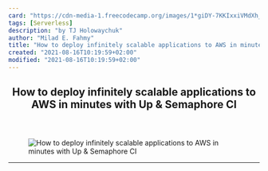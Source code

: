 ```yaml
---
card: "https://cdn-media-1.freecodecamp.org/images/1*giDY-7KKIxxiVMdXh_fIpg.jpeg"
tags: [Serverless]
description: "by TJ Holowaychuk"
author: "Milad E. Fahmy"
title: "How to deploy infinitely scalable applications to AWS in minutes with Up & Semaphore CI"
created: "2021-08-16T10:19:59+02:00"
modified: "2021-08-16T10:19:59+02:00"
---
```

<div class="site-wrapper">
<main id="site-main" class="site-main outer">
<div class="inner">
<article class="post-full post tag-serverless tag-web-development tag-tech tag-startup tag-programming ">
<header class="post-full-header">
<h1 class="post-full-title">How to deploy infinitely scalable applications to AWS in minutes with Up &amp; Semaphore CI</h1>
</header>
<figure class="post-full-image">
<picture>
<source media="(max-width: 700px)" sizes="1px" srcset="data:image/gif;base64,R0lGODlhAQABAIAAAAAAAP///yH5BAEAAAAALAAAAAABAAEAAAIBRAA7 1w">
<source media="(min-width: 701px)" sizes="(max-width: 800px) 400px,
(max-width: 1170px) 700px,
1400px" srcset="https://cdn-media-1.freecodecamp.org/images/1*giDY-7KKIxxiVMdXh_fIpg.jpeg 300w,
https://cdn-media-1.freecodecamp.org/images/1*giDY-7KKIxxiVMdXh_fIpg.jpeg 600w,
https://cdn-media-1.freecodecamp.org/images/1*giDY-7KKIxxiVMdXh_fIpg.jpeg 1000w,
https://cdn-media-1.freecodecamp.org/images/1*giDY-7KKIxxiVMdXh_fIpg.jpeg 2000w">
<img onerror="this.style.display='none'" src="https://cdn-media-1.freecodecamp.org/images/1*giDY-7KKIxxiVMdXh_fIpg.jpeg" alt="How to deploy infinitely scalable applications to AWS in minutes with Up &amp; Semaphore CI">
</picture>
</figure>
<section class="post-full-content">
<div class="post-content medium-migrated-article">
</div>
<hr>
</section>
</article>
</div>
</main>
</div>
<!-- Google Tag Manager (noscript) -->
<!-- End Google Tag Manager (noscript) -->
